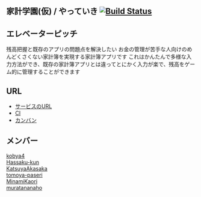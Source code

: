 ## 家計学園(仮) / やっていき [![Build Status](https://travis-ci.org/enpitut2017/kakei_gakuen.svg?branch=master)](https://travis-ci.org/enpitut2017/kakei_gakuen)
## エレベーターピッチ
残高把握と既存のアプリの問題点を解決したい
お金の管理が苦手な人向けのめんどくさくない家計簿を実現する家計簿アプリです
これはかんたんで多様な入力方法ができ、既存の家計簿アプリとは違ってとにかく入力が楽で、残高をゲーム的に管理することができます
## URL
* [サービスのURL](https://nameless-springs-98046.herokuapp.com/)
* [CI](https://travis-ci.org/enpitut2017/kakei_gakuen)
* [カンバン](https://docs.google.com/spreadsheets/d/1gxHxn2aOs5fLqaxsvO0xVdqmIt4NJ-eUuDMCbEAsSuU/edit?usp=sharing)
## メンバー
[kobya4](https://github.com/kobya4)  
[Hassaku-kun](https://github.com/Hassaku-kun)  
[KatsuyaAkasaka](https://github.com/KatsuyaAkasaka)  
[tomoya-paseri](https://github.com/tomoya-paseri)  
[MinamiKaori](https://github.com/MinamiKaori)   
[muratananaho](https://github.com/muratananaho)  

